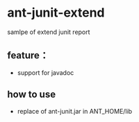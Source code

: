 ant-junit-extend
================

samlpe of extend junit report


## feature：
* support for javadoc


## how to use
* replace of ant-junit.jar in ANT_HOME/lib